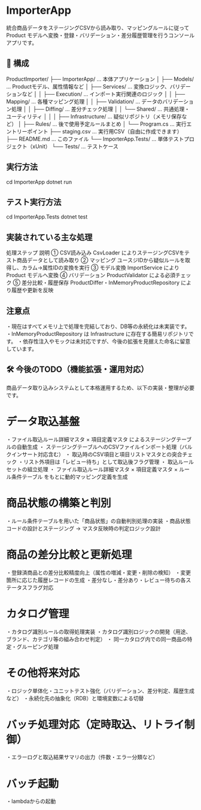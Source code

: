 # ImporterApp
統合商品データをステージングCSVから読み取り、マッピングルールに従って
Product モデルへ変換・登録・バリデーション・差分履歴管理を行うコンソールアプリです。

## 🔧 構成
ProductImporter/
├── ImporterApp/               ... 本体アプリケーション
│   ├── Models/                ... Productモデル、属性情報など
│   ├── Services/              ... 変換ロジック、バリデーションなど
│   │   ├── Execution/         ... インポート実行関連のロジック
│   │   ├── Mapping/           ... 各種マッピング処理
│   │   ├── Validation/        ... データのバリデーション処理
│   │   ├── Diffing/           ... 差分チェック処理
│   │   └── Shared/            ... 共通処理・ユーティリティ
│   │
│   ├── Infrastructure/        ... 疑似リポジトリ（メモリ保存など）
│   ├── Rules/                 ... 後で使用予定ルールまとめ
│   └── Program.cs             ... 実行エントリーポイント
├── staging.csv                ... 実行用CSV（自由に作成できます）
├── README.md                  ... このファイル
└── ImporterApp.Tests/         ... 単体テストプロジェクト（xUnit）
    └── Tests/                 ... テストケース


## 実行方法
cd ImporterApp
dotnet run

## テスト実行方法
cd ImporterApp.Tests
dotnet test

## 実装されている主な処理
処理ステップ	説明
① CSV読み込み	CsvLoader によりステージングCSVをテスト商品データとして読み取り
② マッピング	ユースジIDから疑似ルールを取得し、カラム→属性IDの変換を実行
③ モデル変換	ImportService により Product モデルへ変換
④ バリデーション	ProductValidator による必須チェック
⑤ 差分比較・履歴保存	ProductDiffer・InMemoryProductRepository により履歴や更新を反映

## 注意点
・現在はすべてメモリ上で処理を完結しており、DB等の永続化は未実装です。
・InMemoryProductRepository は Infrastructure に存在する簡易リポジトリです。
・依存性注入やモックは未対応ですが、今後の拡張を見据えた命名に留意しています。

## 🛠 今後のTODO（機能拡張・運用対応）
商品データ取り込みシステムとして本格運用するため、以下の実装・整理が必要です。

# データ取込基盤
・ファイル取込ルール詳細マスタ × 項目定義マスタ によるステージングテーブルの自動生成
・ ステージングテーブルへのCSVファイルインポート処理（バルクインサート対応含む）
    ・ 取込時のCSV項目と項目リストマスタとの突合チェック
・リスト外項目は「レビュー待ち」として取込後フラグ管理
・ 取込ルールセットの組立処理
    ・ ファイル取込ルール詳細マスタ × 項目定義マスタ × ルール条件テーブル をもとに動的マッピング定義を生成

# 商品状態の構築と判別
・ルール条件テーブルを用いた「商品状態」の自動判別処理の実装
・商品状態コードの設計とステージング → マスタ反映時の判定ロジック設計

# 商品の差分比較と更新処理
・登録済商品との差分比較精度向上（属性の増減・変更・削除の検知）
・変更箇所に応じた履歴レコードの生成
・差分なし・差分あり・レビュー待ちの各ステータスフラグ対応

# カタログ管理
・カタログ識別ルールの取得処理実装
・カタログ識別ロジックの開発（用途、ブランド、カテゴリ等の組み合わせ判定）
・ 同一カタログ内での同一商品の特定・グルーピング処理

# その他将来対応
・ロジック単体化・ユニットテスト強化（バリデーション、差分判定、履歴生成など）
・永続化先の抽象化（RDB）と環境変数による切替

# バッチ処理対応（定時取込、リトライ制御）
・エラーログと取込結果サマリの出力（件数・エラー分類など）

# バッチ起動
・lambdaからの起動
